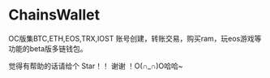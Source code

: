 # ChainsWallet


OC版集BTC,ETH,EOS,TRX,IOST 账号创建，转账交易，购买ram，玩eos游戏等功能的beta版多链钱包。


觉得有帮助的话请给个 Star！！ 谢谢  ！O(∩_∩)O哈哈~

